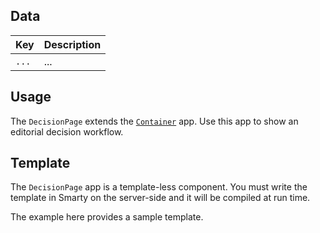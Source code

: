 ## Data

| Key | Description |
| --- | --- |
| `...` |... |

## Usage

The `DecisionPage` extends the [`Container`](/#/pages/container) app. Use this app to show an editorial decision workflow.

## Template

The `DecisionPage` app is a template-less component. You must write the template in Smarty on the server-side and it will be compiled at run time.

The example here provides a sample template.
